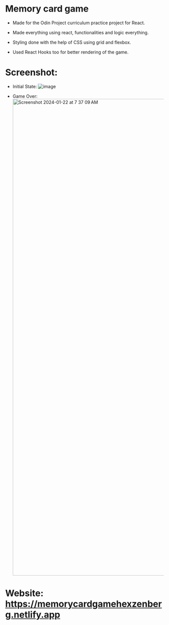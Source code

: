 # Memory card game

- Made for the Odin Project curriculum practice project for React.

- Made everything using react, functionalities and logic everything.

- Styling done with the help of CSS using grid and flexbox.

- Used React Hooks too for better rendering of the game.

# Screenshot:

- Initial State:
  ![image](https://github.com/Hexzenberg/Memory_card_game/assets/98541526/170ebc3c-2c6f-4b5f-870c-03523449faa6)

- Game Over:
  <img width="1512" alt="Screenshot 2024-01-22 at 7 37 09 AM" src="https://github.com/Hexzenberg/Memory_card_game/assets/98541526/237edb5c-f784-4440-bce2-0a6b47091d82">

# Website: https://memorycardgamehexzenberg.netlify.app

